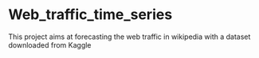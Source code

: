 # Web_traffic_time_series
This project aims at forecasting the web traffic in wikipedia with a dataset downloaded from Kaggle
